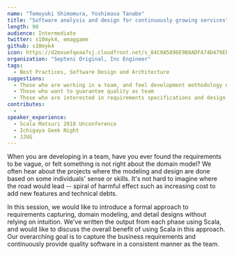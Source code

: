 ```yaml
---
name: "Tomoyuki Shimomura, Yoshimasa Tanabe"
title: "Software analysis and design for continuously growing services"
length: 90
audience: Intermediate
twitter: s10myk4, emaggame
github: s10myk4
icon: https://d2mxuefqeaa7sj.cloudfront.net/s_84C0A5896E9B8ADFA74D479EF9473FCB5BC38BDABDA062C6718D295F2C3E3603_1548505719997_scalamatsuri2019-icon.png
organization: "Septeni Original, Inc Engineer"
tags:
  - Best Practices, Software Design and Architecture
suggestions:
  - Those who are working in a team, and feel development methodology needs improvement
  - Those who want to guarantee quality as team
  - Those who are interested in requirements specifications and design
contributes:
  - 
speaker_experience:
  - Scala Matsuri 2018 Unconference
  - Ichigaya Geek Night
  - JJUG
---
```

When you are developing in a team, have you ever found the requirements to be vague, or felt something is not right about the domain model? We often hear about the projects where the modeling and design are done based on some individuals' sense or skills. It's not hard to imagine where the road would lead -- spiral of harmful effect such as increasing cost to add new features and technical debts.

In this session, we would like to introduce a formal approach to requirements capturing, domain modeling, and detail designs without relying on intuition. We've written the output from each phase using Scala, and would like to discuss the overall benefit of using Scala in this approach. Our overarching goal is to capture the business requirements and continuously provide quality software in a consistent manner as the team.
